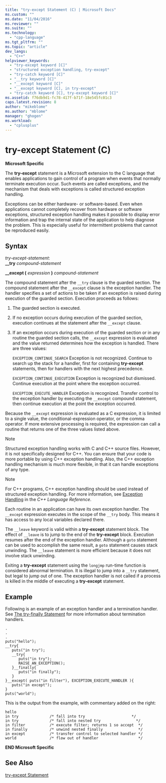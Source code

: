 ```yaml
---
title: "try-except Statement (C) | Microsoft Docs"
ms.custom: ""
ms.date: "11/04/2016"
ms.reviewer: ""
ms.suite: ""
ms.technology: 
  - "cpp-language"
ms.tgt_pltfrm: ""
ms.topic: "article"
dev_langs: 
  - "C++"
helpviewer_keywords: 
  - "try-except keyword [C]"
  - "structured exception handling, try-except"
  - "try-catch keyword [C]"
  - "__try keyword [C]"
  - "__except keyword [C]"
  - "__except keyword [C], in try-except"
  - "try-catch keyword [C], try-except keyword [C]"
ms.assetid: f76db9d1-fc78-417f-b71f-18e545fc01c3
caps.latest.revision: 8
author: "mikeblome"
ms.author: "mblome"
manager: "ghogen"
ms.workload: 
  - "cplusplus"
---
```

# try-except Statement (C)
**Microsoft Specific**  
  
 The **try-except** statement is a Microsoft extension to the C language that enables applications to gain control of a program when events that normally terminate execution occur. Such events are called exceptions, and the mechanism that deals with exceptions is called structured exception handling.  
  
 Exceptions can be either hardware- or software-based. Even when applications cannot completely recover from hardware or software exceptions, structured exception handling makes it possible to display error information and trap the internal state of the application to help diagnose the problem. This is especially useful for intermittent problems that cannot be reproduced easily.  
  
## Syntax  
 *try-except-statement*:  
 **__try**  *compound-statement*  
  
 **__except (**  *expression*  **)**  *compound-statement*  
  
 The compound statement after the `__try` clause is the guarded section. The compound statement after the `__except` clause is the exception handler. The handler specifies a set of actions to be taken if an exception is raised during execution of the guarded section. Execution proceeds as follows:  
  
1.  The guarded section is executed.  
  
2.  If no exception occurs during execution of the guarded section, execution continues at the statement after the `__except` clause.  
  
3.  If an exception occurs during execution of the guarded section or in any routine the guarded section calls, the `__except` expression is evaluated and the value returned determines how the exception is handled. There are three values:  
  
     `EXCEPTION_CONTINUE_SEARCH` Exception is not recognized. Continue to search up the stack for a handler, first for containing **try-except** statements, then for handlers with the next highest precedence.  
  
     `EXCEPTION_CONTINUE_EXECUTION` Exception is recognized but dismissed. Continue execution at the point where the exception occurred.  
  
     `EXCEPTION_EXECUTE_HANDLER` Exception is recognized. Transfer control to the exception handler by executing the `__except` compound statement, then continue execution at the point the exception occurred.  
  
 Because the `__except` expression is evaluated as a C expression, it is limited to a single value, the conditional-expression operator, or the comma operator. If more extensive processing is required, the expression can call a routine that returns one of the three values listed above.  
  
> [!NOTE]
>  Structured exception handling works with C and C++ source files. However, it is not specifically designed for C++. You can ensure that your code is more portable by using C++ exception handling. Also, the C++ exception handling mechanism is much more flexible, in that it can handle exceptions of any type.  
  
> [!NOTE]
>  For C++ programs, C++ exception handling should be used instead of structured exception handling. For more information, see [Exception Handling](../cpp/exception-handling-in-visual-cpp.md) in the *C++ Language Reference*.  
  
 Each routine in an application can have its own exception handler. The `__except` expression executes in the scope of the `__try` body. This means it has access to any local variables declared there.  
  
 The `__leave` keyword is valid within a **try-except** statement block. The effect of `__leave` is to jump to the end of the **try-except** block. Execution resumes after the end of the exception handler. Although a `goto` statement can be used to accomplish the same result, a `goto` statement causes stack unwinding. The `__leave` statement is more efficient because it does not involve stack unwinding.  
  
 Exiting a **try-except** statement using the `longjmp` run-time function is considered abnormal termination. It is illegal to jump into a `__try` statement, but legal to jump out of one. The exception handler is not called if a process is killed in the middle of executing a **try-except** statement.  
  
## Example  
 Following is an example of an exception handler and a termination handler. See [The try-finally Statement](../c-language/try-finally-statement-c.md) for more information about termination handlers.  
  
```  
.  
.  
.  
puts("hello");  
__try{  
   puts("in try");  
   __try{  
      puts("in try");  
      RAISE_AN_EXCEPTION();  
   }__finally{  
      puts("in finally");  
   }  
}__except( puts("in filter"), EXCEPTION_EXECUTE_HANDLER ){  
   puts("in except");  
}  
puts("world");  
```  
  
 This is the output from the example, with commentary added on the right:  
  
```  
hello  
in try              /* fall into try                     */  
in try              /* fall into nested try                */  
in filter           /* execute filter; returns 1 so accept  */  
in finally          /* unwind nested finally                */  
in except           /* transfer control to selected handler */  
world               /* flow out of handler                  */  
```  
  
 **END Microsoft Specific**  
  
## See Also  
 [try-except Statement](../cpp/try-except-statement.md)